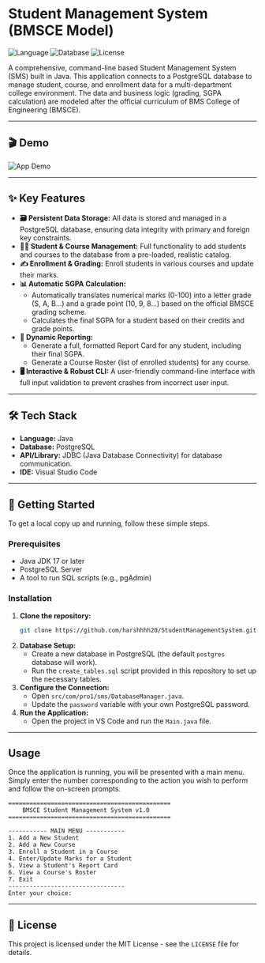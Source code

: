 # Student Management System (BMSCE Model)

![Language](https://img.shields.io/badge/Language-Java-orange.svg)
![Database](https://img.shields.io/badge/Database-PostgreSQL-blue.svg)
![License](https://img.shields.io/badge/License-MIT-green.svg)

A comprehensive, command-line based Student Management System (SMS) built in Java. This application connects to a PostgreSQL database to manage student, course, and enrollment data for a multi-department college environment. The data and business logic (grading, SGPA calculation) are modeled after the official curriculum of BMS College of Engineering (BMSCE).

---
## 🎬 Demo

![App Demo](SS/app-screenshot.png)

---

## ✨ Key Features

* **🗃️ Persistent Data Storage:** All data is stored and managed in a PostgreSQL database, ensuring data integrity with primary and foreign key constraints.
* **👨‍🎓 Student & Course Management:** Full functionality to add students and courses to the database from a pre-loaded, realistic catalog.
* **✍️ Enrollment & Grading:** Enroll students in various courses and update their marks.
* **📊 Automatic SGPA Calculation:**
    * Automatically translates numerical marks (0-100) into a letter grade (S, A, B...) and a grade point (10, 9, 8...) based on the official BMSCE grading scheme.
    * Calculates the final SGPA for a student based on their credits and grade points.
* **📄 Dynamic Reporting:**
    * Generate a full, formatted Report Card for any student, including their final SGPA.
    * Generate a Course Roster (list of enrolled students) for any course.
* **🖥️ Interactive & Robust CLI:** A user-friendly command-line interface with full input validation to prevent crashes from incorrect user input.

---

## 🛠️ Tech Stack

* **Language:** Java
* **Database:** PostgreSQL
* **API/Library:** JDBC (Java Database Connectivity) for database communication.
* **IDE:** Visual Studio Code

---

## 🚀 Getting Started

To get a local copy up and running, follow these simple steps.

### Prerequisites

* Java JDK 17 or later
* PostgreSQL Server
* A tool to run SQL scripts (e.g., pgAdmin)

### Installation

1.  **Clone the repository:**
    ```sh
    git clone https://github.com/harshhhh20/StudentManagementSystem.git
    ```
2.  **Database Setup:**
    * Create a new database in PostgreSQL (the default `postgres` database will work).
    * Run the `create_tables.sql` script provided in this repository to set up the necessary tables.
3.  **Configure the Connection:**
    * Open `src/com/pro1/sms/DatabaseManager.java`. 
    * Update the `password` variable with your own PostgreSQL password.
4.  **Run the Application:**
    * Open the project in VS Code and run the `Main.java` file.

---

## Usage

Once the application is running, you will be presented with a main menu. Simply enter the number corresponding to the action you wish to perform and follow the on-screen prompts.

```text
==============================================
    BMSCE Student Management System v1.0    
==============================================

----------- MAIN MENU -----------
1. Add a New Student
2. Add a New Course
3. Enroll a Student in a Course
4. Enter/Update Marks for a Student
5. View a Student's Report Card
6. View a Course's Roster
7. Exit
---------------------------------
Enter your choice: 
```

---

## 📄 License

This project is licensed under the MIT License - see the `LICENSE` file for details.